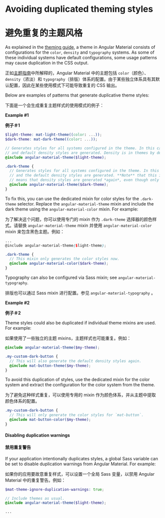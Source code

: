 # Avoiding duplicated theming styles

# 避免重复的主题风格

As explained in the [theming guide](./theming.md), a theme in Angular Material consists of
configurations for the `color`, `density` and `typography` systems. As some of these individual
systems have default configurations, some usage patterns may cause duplication in the CSS output.

正如[主题指南](./theming.md)中所解释的，Angular Material 中的主题包括 `color`（颜色）、`density`（浓淡）和 `typography`（排版）体系的配置。由于某些独立体系具有其默认配置，因此在某些使用模式下可能导致重复的 CSS 输出。

Below are examples of patterns that generate duplicative theme styles:

下面是一个会生成重复主题样式的使用模式的例子：

**Example #1**

**例子＃1**

```scss
$light-theme: mat-light-theme((color: ...));
$dark-theme: mat-dark-theme((color: ...));

// Generates styles for all systems configured in the theme. In this case, color styles
// and default density styles are generated. Density is in themes by default.
@include angular-material-theme($light-theme);

.dark-theme {
  // Generates styles for all systems configured in the theme. In this case, color styles
  // and the default density styles are generated. **Note** that this is a problem because it
  // means that density styles are generated *again*, even though only the color should change.
  @include angular-material-theme($dark-theme);
}
```

To fix this, you can use the dedicated mixin for color styles for the `.dark-theme`
selector. Replace the `angular-material-theme` mixin and include the dark theme using the
`angular-material-color` mixin. For example:

为了解决这个问题，你可以使用专门的 mixin 作为 `.dark-theme` 选择器的颜色样式。请替换 `angular-material-theme` mixin 并使用 `angular-material-color` mixin 来包含黑色主题。例如：

```scss
...
@include angular-material-theme($light-theme);

.dark-theme {
  // This mixin only generates the color styles now.
  @include angular-material-color($dark-theme);
}
```

Typography can also be configured via Sass mixin; see `angular-material-typography`.

排版也可以通过 Sass mixin 进行配置。参见 `angular-material-typography` 。

**Example #2**

**例子＃2**

Theme styles could also be duplicated if individual theme mixins are used. For example:

如果使用了一些独立的主题 mixins，主题样式也可能重复。例如：

```scss
@include angular-material-theme($my-theme);

.my-custom-dark-button {
  // This will also generate the default density styles again.
  @include mat-button-theme($my-theme);
}
```

To avoid this duplication of styles, use the dedicated mixin for the color system and
extract the configuration for the color system from the theme.

为了避免这种样式重复，可以使用专用的 mixin 作为颜色体系，并从主题中提取颜色体系的配置。

```scss
.my-custom-dark-button {
  // This will only generate the color styles for `mat-button`.
  @include mat-button-color($my-theme);
}
```

#### Disabling duplication warnings

#### 禁用重复警告

If your application intentionally duplicates styles, a global Sass variable can be
set to disable duplication warnings from Angular Material. For example:

如果你的应用要故意重复样式，可以设置一个全局 Sass 变量，以禁用 Angular Material 中的重复警告。例如：

```scss
$mat-theme-ignore-duplication-warnings: true;

// Include themes as usual.
@include angular-material-theme($light-theme);

...
```
